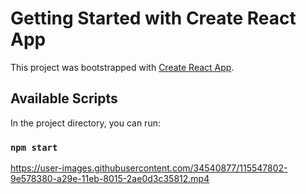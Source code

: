 # Getting Started with Create React App

This project was bootstrapped with [Create React App](https://github.com/facebook/create-react-app).

## Available Scripts

In the project directory, you can run:

### `npm start`

https://user-images.githubusercontent.com/34540877/115547802-9e578380-a29e-11eb-8015-2ae0d3c35812.mp4


